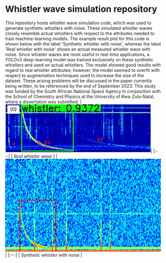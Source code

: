 # Whistler wave simulation repository
This repository hosts whistler wave simulation code, which was used to generate synthetic whistlers with noise. These simulated whistler waves closely resemble actual whistlers with respect to the attributes needed to train machine-learning models. The example result plot for this code is shown below with the label 'Synthetic whistler with noise', whereas the label 'Real whistler with noise' shows an actual measured whistler wave with noise. Since whistler waves are most useful in real-time applications, a YOLOv3 deep-learning model was trained exclusively on these synthetic whistlers and used on actual whistlers. The model showed good results with regard to real whistler attributes; however, the model seemed to overfit with respect to augmentation techniques used to increase the size of the dataset. These arising problems will be discussed in the paper currently being written, to be referenced by the end of September 2023. This study was funded by the South African National Space Agency in conjunction with the School of Chemistry and Physics at the University of Kwa-Zulu-Natal, where a dissertation was submitted.
                               |![Alt text](real_detected_whistler.jpg?raw=true "Actual whistler")|
|:--:| 
| *Real whistler wave* |
|![Alt text](Simulated_whistler.png?raw=true "Actual whistler")|
|:--:| 
| *Synthetic whistler with noise* |

